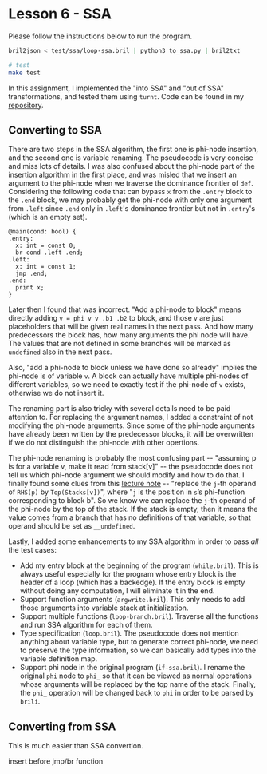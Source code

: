 # Lesson 6 - SSA

<!-- 
* Implement the “into SSA” and “out of SSA” transformations on Bril functions.
** One thing to watch out for: a tricky part of the translation from the pseudocode to the real world is dealing with variables that are undefined along some paths.
** Previous 6120 adventurers have found that it can be surprisingly difficult to get this right. Leave yourself plenty of time, and test thoroughly.
* As usual, convince yourself that your implementation actually works!
** You will want to make sure the output of your “to SSA” pass is actually in SSA form. There’s a really simple is_ssa.py script that can check that for you.
** You’ll also want to make sure that programs do the same thing when converted to SSA form and back again. Fortunately, brili supports the phi instruction, so you can interpret your SSA-form programs if you want to check the midpoint of that round trip.
* For bonus “points,” implement global value numbering for SSA-form Bril code.
-->

Please follow the instructions below to run the program.
```bash
bril2json < test/ssa/loop-ssa.bril | python3 to_ssa.py | bril2txt

# test
make test
```

<!-- https://groups.seas.harvard.edu/courses/cs153/2018fa/lectures/Lec23-SSA.pdf
https://www.cs.princeton.edu/courses/archive/spr04/cos598C/lectures/11-SSA-3x1.pdf
https://www.ics.uci.edu/~yeouln/course/ssa.pdf
-->

In this assignment, I implemented the "into SSA" and "out of SSA" transformations, and tested them using `turnt`. Code can be found in my [repository](https://github.com/chhzh123/bril-dev/tree/master/Lesson6).

## Converting to SSA
There are two steps in the SSA algorithm, the first one is phi-node insertion, and the second one is variable renaming. The pseudocode is very concise and miss lots of details. I was also confused about the phi-node part of the insertion algorithm in the first place, and was misled that we insert an argument to the phi-node when we traverse the dominance frontier of `def`. Considering the following code that can bypass `x` from the `.entry` block to the `.end` block, we may probably get the phi-node with only one argument from `.left` since `.end` only in `.left`'s dominance frontier but not in `.entry`'s (which is an empty set).
```
@main(cond: bool) {
.entry:
  x: int = const 0;
  br cond .left .end;
.left:
  x: int = const 1;
  jmp .end;
.end:
  print x;
}
```

Later then I found that was incorrect. "Add a phi-node to block" means directly adding `v = phi v v .b1 .b2` to block, and those `v` are just placeholders that will be given real names in the next pass. And how many predecessors the block has, how many arguments the phi node will have. The values that are not defined in some branches will be marked as `undefined` also in the next pass.

Also, "add a phi-node to block unless we have done so already" implies the phi-node is of variable `v`. A block can actually have multiple phi-nodes of different variables, so we need to exactly test if the phi-node of `v` exists, otherwise we do not insert it.

The renaming part is also tricky with several details need to be paid attention to. For replacing the argument names, I added a constraint of not modifying the phi-node arguments. Since some of the phi-node arguments have already been written by the predecessor blocks, it will be overwritten if we do not distinguish the phi-node with other opertions.

The phi-node renaming is probably the most confusing part -- "assuming p is for a variable v, make it read from stack[v]" -- the pseudocode does not tell us which phi-node argument we should modify and how to do that. I finally found some clues from this [lecture note](https://www.ics.uci.edu/~yeouln/course/ssa.pdf) -- "replace the `j`-th operand of `RHS(p)` by `Top(Stacks[v])`", where "`j` is the position in `s`’s phi-function corresponding to block b". So we know we can replace the `j`-th operand of the phi-node by the top of the stack. If the stack is empty, then it means the value comes from a branch that has no definitions of that variable, so that operand should be set as `__undefined`.

Lastly, I added some enhancements to my SSA algorithm in order to pass *all* the test cases:
* Add my entry block at the beginning of the program (`while.bril`). This is always useful especially for the program whose entry block is the header of a loop (which has a backedge). If the entry block is empty without doing any computation, I will eliminate it in the end.
* Support function arguments (`argwrite.bril`). This only needs to add those arguments into variable stack at initialization.
* Support multiple functions (`loop-branch.bril`). Traverse all the functions and run SSA algorithm for each of them.
* Type specification (`loop.bril`). The pseudocode does not mention anything about variable type, but to generate correct phi-node, we need to preserve the type information, so we can basically add types into the variable definition map.
* Support phi node in the original program (`if-ssa.bril`). I rename the original `phi` node to `phi_` so that it can be viewed as normal operations whose arguments will be replaced by the top name of the stack. Finally, the `phi_` operation will be changed back to `phi` in order to be parsed by `brili`.

## Converting from SSA
This is much easier than SSA convertion.

insert before jmp/br function